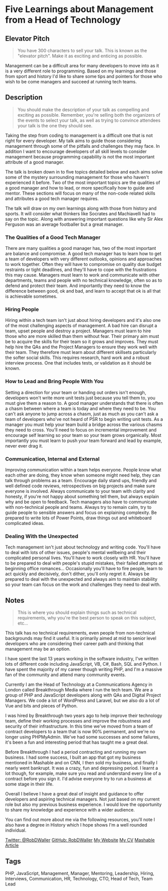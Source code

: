 # Five Learnings about Management from a Head of Technology

## Elevator Pitch
> You have 300 characters to sell your talk. This is known as the "elevator pitch". Make it as exciting and enticing as possible.

Management can be a difficult area for many developers to move into as it is a very different role to programming. Based on my learnings and those from sport and history I'd like to share some tips and pointers for those who wish to be come managers and succeed at running tech teams.

## Description
> You should make the description of your talk as compelling and exciting as possible. Remember, you're selling both the organizers of the events to select your talk, as well as trying to convince attendees your talk is the one they should see.

Taking the step from coding to management is a difficult one that is not right for every developer. My talk aims to guide those considering management through some of the pitfalls and challenges they may face. In addition I want to encourage developers of all skill levels to consider management because programming capability is not the most important attribute of a good manager.  

The talk is broken down in to five topics detailed below and each aims solve some of the mystery surrounding management for those who haven't experienced it before. Two of the most important topics are the qualities of a good manager and how to lead, or more specifically how to guide and mentor. These sections will focus on many of the non-code related skills and attributes a good tech manager requires.

The talk will draw on my own learnings along with those from history and sports. It will consider what thinkers like Socrates and Machiavelli had to say on the topic. Along with answering important questions like why Sir Alex Ferguson was an average footballer but a great manager.   

### The Qualities of a Good Tech Manager
There are many qualities a good manager has, two of the most important are balance and compromise. A good tech manager has to learn how to get a team of developers with very different outlooks, opinions and approaches to work together. Often they will have to compromise on quality due budget restraints or tight deadlines, and they'll have to cope with the frustrations this may cause. Managers must learn to work and communicate with other departments, teams and people with no technical knowledge, often so as to defend and protect their team. And importantly they need to know the difference between good, ok and bad, and learn to accept that ok is all that is achievable sometimes.

### Hiring People
Hiring within a tech team isn't just about hiring developers and it's also one of the most challenging aspects of management. A bad hire can disrupt a team, upset people and destroy a project. Managers must learn to hire those who are more skilled than them without fear. Their primary aim must be to acquire the skills for their team so it grows and improves. They must help hire the QAs and the Project Managers to ensure they work well with their team. They therefore must learn about different skillsets particularly the softer social skills. This requires research, hard work and a robust interview process. One that includes tests, or validation as it should be known.

### How to Lead and Bring People With You
Setting a direction for your team or handing out orders isn't enough, developers won't write more unit tests just because you tell them to, you must give them a reason to. A good manager understands that there is often a chasm between where a team is today and where they need to be. You can't ask anyone to jump across a chasm, just as much as you can't ask a team of developers who've not heard of PSR to begin writing unit tests. As a manager you must help your team build a bridge across the various chasms they need to cross. You'll need to focus on incremental improvement and encourage self learning so your team so your team grows organically. Most importantly you must learn to push your team forward and lead by example, never ever drag it.

### Communication, Internal and External
Improving communication within a team helps everyone. People know what each other are doing, they know when someone might need help, they can talk through problems as a team. Encourage daily stand ups, friendly and well defined code reviews, retrospectives on big projects and make sure everyone is involved. Always communicate to your team with clarity and honesty, if you're not happy about something tell them, but always explain why and be open to feedback. Tech managers also have to communicate with non-technical people and teams. Always try to remain calm, try to guide people to sensible answers and focus on explaining complexity. Be prepared to write lots of Power Points, draw things out and whiteboard complicated ideas.       

### Dealing With the Unexpected
Tech management isn't just about technology and writing code. You'll have to deal with lots of other issues, people's mental wellbeing and their complicated personal lives. You'll have to work closely with HR. You'll have to be prepared to deal with people's stupid mistakes, their failed attempts at beginning office romances... Occasionally you'll have to fire people, learn to act quickly and decisively, don't dither, you'll only regret it. Always be prepared to deal with the unexpected and always aim to maintain stability so your team can focus on the work and challenges they need to deal with.

## Notes
> This is where you should explain things such as technical requirements, why you're the best person to speak on this subject, etc...

This talk has no technical requirements, even people from non-technical backgrounds may find it useful. It is primarily aimed at mid to senior level developers who are considering their career path and thinking that management may be an option.

I have spent the last 13 years working in the software industry, I've written lots of different code including JavaScript, VB, C#, Bash, SQL and Python. I have spent the majority of my career though writing PHP, and I'm a massive fan of the community and attend many community events.

Currently I am the Head of Technology at a Communications Agency in London called Breakthrough Media where I run the tech team. We are a group of PHP and JavaScript developers along with QAs and Digital Project Managers. We code a lot of WordPress and Laravel, but we also do a lot of Vue and bits and pieces of Python.

I was hired by Breakthrough two years ago to help improve their technology team, define their working processes and improve the robustness and security of their infrastructure. In this time we've moved from a team of contract developers to a team that is now 90% permanent, and we're no longer using PHPMyAdmin. We've had some successes and some failures, it's been a fun and interesting period that has taught me a great deal.

Before Breakthrough I had a period contracting and running my own business. I had some success, I built an app that got my business mentioned in Mashable and on CNN, I then sold my business, and finally I nearly went bankrupt. It was a crazy, fun and depressing period. I learnt a lot though, for example, make sure you read and understand every line of a contract before you sign it. I'd advise everyone try to run a business at some stage in their life.

Overall I believe I have a great deal of insight and guidance to offer developers and aspiring technical managers. Not just based on my current role but also my previous business experience. I would love the opportunity to share my knowledge and experience with a wider audience.

You can find out more about me via the following resources, you'll note I also have a degree in History which I hope shows I'm a well rounded individual. 

[Twitter: @RobDWaller](https://twitter.com/RobDWaller)
[GitHub: RobDWaller](https://github.com/RobDWaller)
[My Website](http://rbrt.wllr.info)
[My CV](http://rbrt.wllr.info/cv.pdf)
[Mashable Article](http://mashable.com/2012/08/22/twitter-facebook-fake-followers/#xnoXNq_g6OqQ)

## Tags
PHP, JavaScript, Management, Manager, Mentoring, Leadership, Hiring, Interviews, Communication, HR, Technology, CTO, Head of Tech, Team Lead
